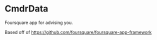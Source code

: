 # CmdrData

Foursquare app for advising you.

Based off of https://github.com/foursquare/foursquare-app-framework
